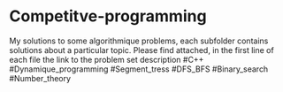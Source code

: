 # Competitve-programming
My solutions to some algorithmique problems, each subfolder contains solutions about a particular topic.
Please find attached, in the first line of each file the link to the problem set description
#C++
#Dynamique_programming
#Segment_tress
#DFS_BFS
#Binary_search
#Number_theory

